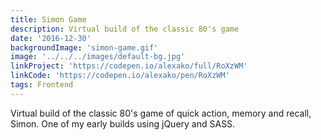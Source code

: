 ```yaml
---
title: Simon Game
description: Virtual build of the classic 80's game
date: '2016-12-30'
backgroundImage: 'simon-game.gif'
image: '../../../images/default-bg.jpg'
linkProject: 'https://codepen.io/alexako/full/RoXzWM'
linkCode: 'https://codepen.io/alexako/pen/RoXzWM'
tags: Frontend
---
```


Virtual build of the classic 80's game of quick action, memory and recall, Simon. One of my early builds using jQuery and SASS.
